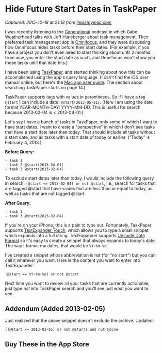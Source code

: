 # Hide Future Start Dates in TaskPaper

_Captured: 2015-10-18 at 21:18 from [imissmymac.com](http://imissmymac.com/hide-future-start-dates-in-taskpaper/)_

I was recently listening to the [Generational](http://www.70decibels.com/generational/2013/1/26/019-tasks-contexts-and-projects-with-jeff-hunsberger.html) podcast in which Gabe Weatherhead talks with Jeff Hunsberger about task management. Their preferred task management app is [Omnifocus](http://www.omnigroup.com/omnifocus), and they were discussing how Omnifocus hides tasks before their start dates. (For example, if you have a project you don't even need to start thinking about until 2 months from now, you enter the start date as such, and Omnifocus won't show you those tasks until that date hits.)

I have been using [TaskPaper](http://www.hogbaysoftware.com/products/taskpaper), and started thinking about how this can be accomplished using the app's query language. (I can't find the iOS user manual online, but here's the [Mac app user guide](http://imissmymac.com/wp-content/uploads/2013/02/TaskPaper-Users-Guide.pdf). The section about searching TaskPaper starts on page 14.)

TaskPaper supports tags with values in parentheses. So if I have a tag `@start` I can include a date: `@start(2013-05-01)`. (Here I am using the date format YEAR-MONTH-DAY: YYYY-MM-DD. This is useful for search because 2013-02-04 is < 2013-04-01.)

Let's say I have a bunch of tasks in TaskPaper, only some of which I want to have start dates. I want to create a "perspective" in which I don't see tasks that have a start date later than today. That should include all tasks without a start date, and all tasks with a start date of today or earlier. ("Today" is February 4, 2013.)

**Before Query:**
    
    
    - task 1
    - task 2 @start(2013-04-01)
    - task 3 @start(2013-02-04)
    

To exclude start dates later than today, I would include the following query in search: `(@start <= 2013-02-04) or not @start`, i.e., search for tasks that are tagged @start that have values that are less than or equal to today, as well as tasks that are not tagged @start.

**After Query:**
    
    
    - task 1
    - task 3 @start(2013-02-04)
    

If you're on your iPhone, this is a pain to type out. Fortunately, TaskPaper supports [TextExpander Touch](http://smilesoftware.com/TextExpander/touch/index.html), which allows you to type a small snippet which expands into a full string. TextExpander supports [Unicode Date Format](http://smilesoftware.com/textexpander/faq.html) so it's easy to create a snippet that always expands to today's date. The way I format my dates, that would be `%Y-%m-%d`.

I've created a snippet whose abbreviation is _nst_ (for "no start") but you can call it whatever you want. Here is the content you want to enter into TextExpander:
    
    
    (@start <= %Y-%m-%d) or not @start
    

Next time you want to review all your tasks that are currently actionable, just type _nst_ into TaskPaper search and you'll see just what you want to see.

## Addendum (Added 2013-02-05)

Just realized that the above snippet doesn't exclude the archive. Updated:
    
    
    ((@start <= 2013-02-05) or not @start) and not @done
    

## Buy These in the App Store
